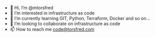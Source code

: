 - 👋 Hi, I’m @mtorsfred
- 👀 I’m interested in infrastructure as code
- 🌱 I’m currently learning GIT, Python, Terraform, Docker and so on...
- 💞️ I’m looking to collaborate on infrastructure as code
- 📫 How to reach me code@torsfred.com

<!---
mtorsfred/mtorsfred is a ✨ special ✨ repository because its `README.md` (this file) appears on your GitHub profile.
You can click the Preview link to take a look at your changes.
--->
